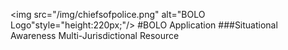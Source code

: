 <img src="/img/chiefsofpolice.png" alt="BOLO Logo"style="height:220px;"/>
#BOLO Application
###Situational Awareness Multi-Jurisdictional Resource
     